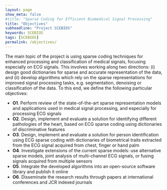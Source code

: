```yaml
---
layout: page
show_meta: false
#title: "Sparse Coding for Efficient Biomedical Signal Processing"
title: "Objectives"
subheadline: "Project SCEBIOS"
keywords: SCEBIOS
tags: [SCEBIOS]
permalink: /objectives/
---
```



The main topic of the project is using sparse coding techniques for enhanced processing and classification of medical signals, focusing especially on ECG signals. This involves working along
two directions: (i) design good dictionaries for sparse and accurate representation of the data, and (ii) develop algorithms which rely on the sparse representations for improved signal processing tasks, e.g. segmentation, denoising or classification of the data. To this end, we define the following particular objectives:

* **O1**. Perform review of the state-of-the-art sparse representation models and applications used in medical signal processing, and especially for processing ECG signals
* **O2**. Design, implement and evaluate a solution for identifying different pathologies of the heart, based on ECG sparse coding using dictionaries of discriminative features
* **O3**. Design, implement and evaluate a solution for person identification using ECG sparse coding with dictionaries of biometrical traits extracted from the ECG signal acquired from chest, finger or hand palm 
* **O4**. Investigate extensions of the current sparse models: use alternative sparse models, joint analysis of multi-channel ECG signals, or fusing signals acquired from multiple sensors
* **O5**. Integrate the developed algorithms into an open-source software library and publish it online
* **O6**. Disseminate the research results through papers at international conferences and JCR indexed journals
